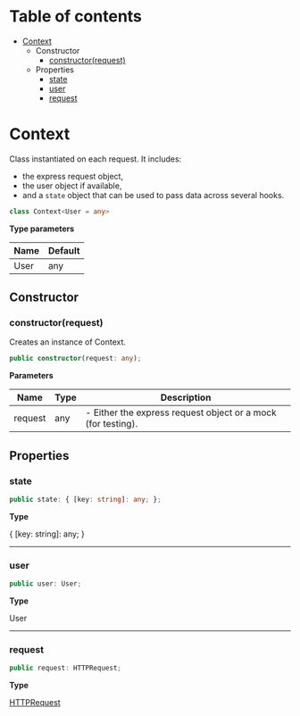 # Table of contents

* [Context][ClassDeclaration-0]
    * Constructor
        * [constructor(request)][Constructor-0]
    * Properties
        * [state][PropertyDeclaration-0]
        * [user][PropertyDeclaration-1]
        * [request][PropertyDeclaration-2]

# Context

Class instantiated on each request. It includes:
- the express request object,
- the user object if available,
- and a `state` object that can be used to pass data across several hooks.

```typescript
class Context<User = any>
```

**Type parameters**

| Name | Default |
| ---- | ------- |
| User | any     |
## Constructor

### constructor(request)

Creates an instance of Context.

```typescript
public constructor(request: any);
```

**Parameters**

| Name    | Type | Description                                                  |
| ------- | ---- | ------------------------------------------------------------ |
| request | any  | - Either the express request object or a mock (for testing). |

## Properties

### state

```typescript
public state: { [key: string]: any; };
```

**Type**

{ [key: string]: any; }

----------

### user

```typescript
public user: User;
```

**Type**

User

----------

### request

```typescript
public request: HTTPRequest;
```

**Type**

[HTTPRequest][InterfaceDeclaration-0]

[ClassDeclaration-0]: context.md#context
[Constructor-0]: context.md#constructorrequest
[PropertyDeclaration-0]: context.md#state
[PropertyDeclaration-1]: context.md#user
[PropertyDeclaration-2]: context.md#request
[InterfaceDeclaration-0]: ../index.md#httprequest